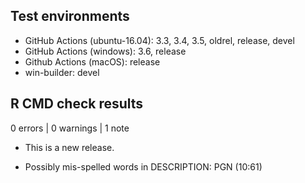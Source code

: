 ## Test environments

* GitHub Actions (ubuntu-16.04): 3.3, 3.4, 3.5, oldrel, release, devel
* GitHub Actions (windows): 3.6, release
* Github Actions (macOS): release
* win-builder: devel

## R CMD check results

0 errors | 0 warnings | 1 note

* This is a new release.

* Possibly mis-spelled words in DESCRIPTION: PGN (10:61)
